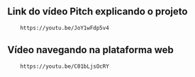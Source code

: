 ## Link do vídeo Pitch explicando o projeto
```bash
    https://youtu.be/JoY1wFdp5v4
```

## Vídeo navegando na plataforma web
```bash
    https://youtu.be/C01bLjsOcRY
```
